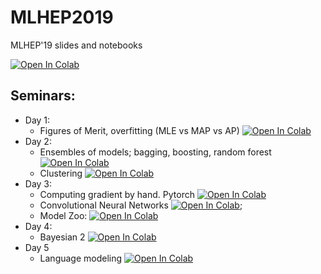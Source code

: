

# MLHEP2019
MLHEP'19 slides and notebooks

[![Open In Colab](https://colab.research.google.com/assets/colab-badge.svg)](https://colab.research.google.com/github/yandexdataschool/mlhep2019/blob/master)

## Seminars: 
* Day 1: 
  * Figures of Merit, overfitting (MLE vs MAP vs AP) [![Open In Colab](https://colab.research.google.com/assets/colab-badge.svg)](https://colab.research.google.com/github/yandexdataschool/mlhep2019/blob/master/notebooks/day-1/04-linear_regression_from_scratch_gradient_descent.ipynb)
* Day 2:
  * Ensembles of models; bagging, boosting, random forest [![Open In Colab](https://colab.research.google.com/assets/colab-badge.svg)](https://colab.research.google.com/github/yandexdataschool/mlhep2019/blob/master/notebooks/day-2/02_decision_trees_and_ensembles.ipynb)
  * Clustering [![Open In Colab](https://colab.research.google.com/assets/colab-badge.svg)](https://colab.research.google.com/github/yandexdataschool/mlhep2019/blob/master/notebooks/day-2/Clustering/Clustering.ipynb)
* Day 3:
  * Computing gradient by hand. Pytorch [![Open In Colab](https://colab.research.google.com/assets/colab-badge.svg)](https://colab.research.google.com/github/yandexdataschool/mlhep2019/blob/master/notebooks/day-3/seminar_pytorch.ipynb)
  * Convolutional Neural Networks [![Open In Colab](https://colab.research.google.com/assets/colab-badge.svg)](https://colab.research.google.com/github/yandexdataschool/mlhep2019/blob/master/notebooks/day-3/seminar_convnets.ipynb);
  * Model Zoo: [![Open In Colab](https://colab.research.google.com/assets/colab-badge.svg)](https://colab.research.google.com/github/yandexdataschool/Practical_DL/blob/spring2019/week04_finetuning/seminar_pytorch.ipynb)
* Day 4:
  * Bayesian 2 [![Open In Colab](https://colab.research.google.com/assets/colab-badge.svg)](https://colab.research.google.com/github/yandexdataschool/mlhep2019/blob/master/notebooks/day-4/Bayesian/SparseVD_assignment.ipynb)
* Day 5
  * Language modeling [![Open In Colab](https://colab.research.google.com/assets/colab-badge.svg)](https://colab.research.google.com/github.com/yandexdataschool/mlhep2019/blob/master/notebooks/day-5/language_model/Dinosaur%20Island%20LM.ipynb)